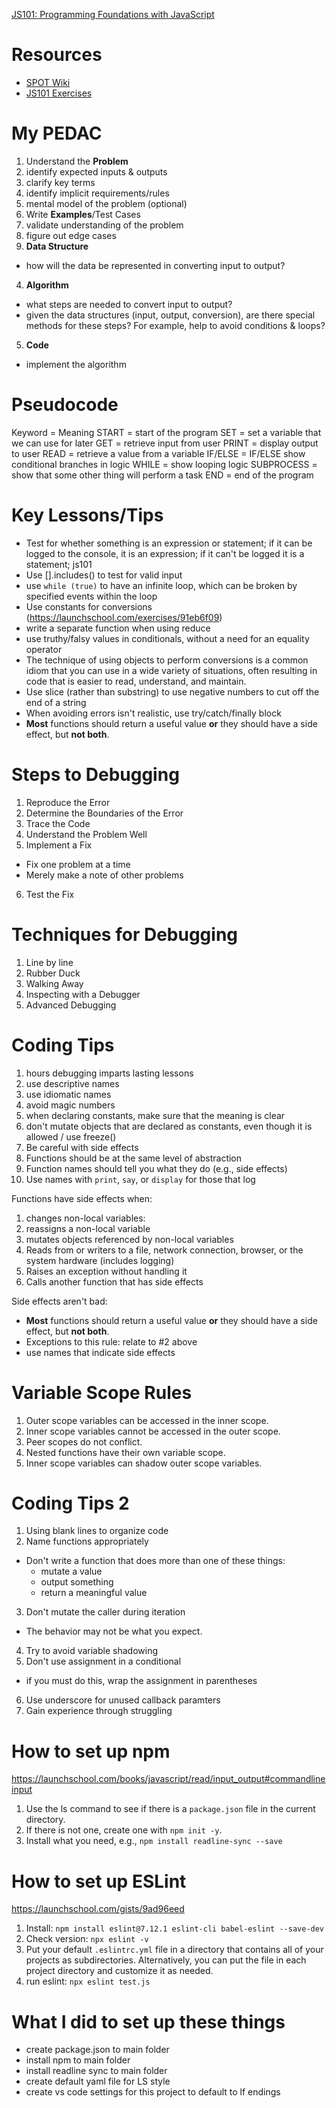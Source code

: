 [JS101: Programming Foundations with JavaScript](https://launchschool.com/courses/804d1cae/home)

# Resources
- [SPOT Wiki](https://www.notion.so/SPOT-Wiki-1b4fe53778f34614b28a8e76ce028782)
- [JS101 Exercises](https://www.notion.so/JS101-085f4f55ed5e41cb9003d9f0a3aa48ef)

# My PEDAC
1. Understand the **Problem**
  1. identify expected inputs & outputs
  2. clarify key terms
  3. identify implicit requirements/rules
  4. mental model of the problem (optional)
2. Write **Examples**/Test Cases
  1. validate understanding of the problem
  2. figure out edge cases
3. **Data Structure**
  - how will the data be represented in converting input to output?
4. **Algorithm**
  - what steps are needed to convert input to output?
  - given the data structures (input, output, conversion), are there special methods for these steps? For example, help to avoid conditions & loops?
5. **Code**
  - implement the algorithm

# Pseudocode
Keyword = Meaning
START	= start of the program
SET	= set a variable that we can use for later
GET	= retrieve input from user
PRINT	= display output to user
READ	= retrieve a value from a variable
IF/ELSE = IF/ELSE	show conditional branches in logic
WHILE	= show looping logic
SUBPROCESS = show that some other thing will perform a task
END	= end of the program

# Key Lessons/Tips
- Test for whether something is an expression or statement; if it can be logged to the console, it is an expression; if it can't be logged it is a statement; js101
- Use [].includes() to test for valid input
- use `while (true)` to have an infinite loop, which can be broken by specified events within the loop
- Use constants for conversions (https://launchschool.com/exercises/91eb6f09)
- write a separate function when using reduce
- use truthy/falsy values in conditionals, without a need for an equality operator
- The technique of using objects to perform conversions is a common idiom that you can use in a wide variety of situations, often resulting in code that is easier to read, understand, and maintain.
- Use slice (rather than substring) to use negative numbers to cut off the end of a string
- When avoiding errors isn't realistic, use try/catch/finally block
- **Most** functions should return a useful value **or** they should have a side effect, but **not both**.

# Steps to Debugging
1. Reproduce the Error
2. Determine the Boundaries of the Error
3. Trace the Code
4. Understand the Problem Well
5. Implement a Fix
  - Fix one problem at a time
  - Merely make a note of other problems
6. Test the Fix

# Techniques for Debugging
1. Line by line
2. Rubber Duck
3. Walking Away
4. Inspecting with a Debugger
5. Advanced Debugging

# Coding Tips
1. hours debugging imparts lasting lessons
2. use descriptive names
3. use idiomatic names
4. avoid magic numbers
5. when declaring constants, make sure that the meaning is clear
6. don't mutate objects that are declared as constants, even though it is allowed / use freeze()
7. Be careful with side effects
8. Functions should be at the same level of abstraction
9. Function names should tell you what they do (e.g., side effects)
10. Use names with `print`, `say`, or `display` for those that log

Functions have side effects when:
1. changes non-local variables:
  1. reassigns a non-local variable
  2. mutates objects referenced by non-local variables
2. Reads from or writers to a file, network connection, browser, or the system hardware (includes logging)
3. Raises an exception without handling it
4. Calls another function that has side effects

Side effects aren't bad:
- **Most** functions should return a useful value **or** they should have a side effect, but **not both**.
- Exceptions to this rule: relate to #2 above
- use names that indicate side effects

# Variable Scope Rules
1. Outer scope variables can be accessed in the inner scope.
2. Inner scope variables cannot be accessed in the outer scope.
3. Peer scopes do not conflict.
4. Nested functions have their own variable scope.
5. Inner scope variables can shadow outer scope variables.

# Coding Tips 2
1. Using blank lines to organize code
2. Name functions appropriately
  - Don't write a function that does more than one of these things:
    - mutate a value
    - output something
    - return a meaningful value
3. Don't mutate the caller during iteration
  - The behavior may not be what you expect.
4. Try to avoid variable shadowing
5. Don't use assignment in a conditional
  - if you must do this, wrap the assignment in parentheses
6. Use underscore for unused callback paramters
7. Gain experience through struggling

# How to set up npm
https://launchschool.com/books/javascript/read/input_output#commandlineinput
1. Use the ls command to see if there is a `package.json` file in the current directory.
2. If there is not one, create one with `npm init -y`.
3. Install what you need, e.g., `npm install readline-sync --save`

# How to set up ESLint
https://launchschool.com/gists/9ad96eed
1. Install: ```npm install eslint@7.12.1 eslint-cli babel-eslint --save-dev```
2. Check version: ```npx eslint -v```
3. Put your default `.eslintrc.yml` file in a directory that contains all of your projects as subdirectories. Alternatively, you can put the file in each project directory and customize it as needed.
4. run eslint: ```npx eslint test.js```

# What I did to set up these things
- create package.json to main folder
- install npm to main folder
- install readline sync to main folder
- create default yaml file for LS style
- create vs code settings for this project to default to lf endings
